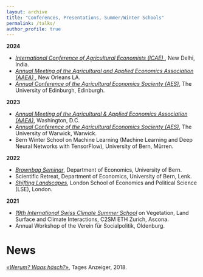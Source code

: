 ```yaml
---
layout: archive
title: "Conferences, Presentations, Summer/Winter Schools"
permalink: /talks/
author_profile: true
---
```

**2024**
  *  *<a href="https://icae2024.in"> International Conference of Agricultural Economists (ICAE) </a>*, New Delhi, India.
  *  *<a href="https://www.aaea.org/meetings/2024-aaea-annual-meeting"> Annual Meeting of the Agricultural and Applied Economics Association (AAEA) </a>*, New Orleans LA.
  *  *<a href="https://www.aes.ac.uk/annual-conference"> Annual Conference of the Agricultural Economics Socienty (AES)</a>*, The University of Edinburgh, Edinburgh.

**2023**
  *  *<a href="https://www.aaea.org/meetings/2023-aaea-annual-meeting"> Annual Meeting of the Agricultural & Applied Economics Association (AAEA)</a>*, Washington, D.C.
  *  *<a href="https://www.aes.ac.uk/annual-conference"> Annual Conference of the Agricultural Economics Socienty (AES)</a>*, The University of Warwick, Warwick.
  *  Bern Winter School on Machine Learning (Machine Learning and Deep Neural Networks with TensorFlow), University of Bern, Mürren.

**2022**
  *  *<a href="https://www.vwi.unibe.ch/forschung/brown_bag_seminar/index_ger.html"> Brownbag Seminar</a>*, Department of Economics, University of Bern.
  *  Scientific Retreat, Department of Economics, University of Bern, Lenk.
  *  *<a href="https://www.lse.ac.uk/geography-and-environment/events/shifting-landscapes/shifting-landscapes">Shifting Landscapes</a>*, London School of Economics and Political Science (LSE), London.

**2021**
  * *<a href="https://c2sm.ethz.ch/education/2021-summer-school.html">19th International Swiss Climate Summer School</a>* on Vegetation, Land Surface and Climate Interactions, C2SM ETH Zurich, Ascona.
  * Annual Workshop of the Verein für Socialpolitik, Oldenburg.


# News

*<a href="https://www.tagesanzeiger.ch/werum-waas-haesch-wie-migranten-schwiizertueuetsch-lernen-705426279405
">«Werum? Waas häsch?»</a>*, Tages Anzeiger, 2018.
